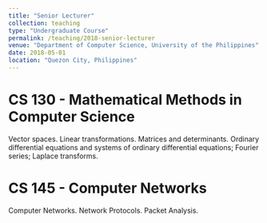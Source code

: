 ```yaml
---
title: "Senior Lecturer"
collection: teaching
type: "Undergraduate Course"
permalink: /teaching/2018-senior-lecturer
venue: "Department of Computer Science, University of the Philippines"
date: 2018-05-01
location: "Quezon City, Philippines"
---
```


CS 130 - Mathematical Methods in Computer Science
======
Vector spaces. Linear transformations. Matrices and determinants. Ordinary differential equations and systems of ordinary differential equations; Fourier series; Laplace transforms.

CS 145 - Computer Networks
======
Computer Networks. Network Protocols. Packet Analysis.